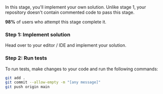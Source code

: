 In this stage, you'll implement your own solution. Unlike stage 1, your repository doesn't contain commented code to pass this stage.

**98%** of users who attempt this stage complete it.

### Step 1: Implement solution

Head over to your editor / IDE and implement your solution.

### Step 2: Run tests

To run tests, make changes to your code and run the following commands:

```sh
git add .
git commit --allow-empty -m "[any message]"
git push origin main
```
